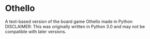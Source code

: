 # Othello
A text-based version of the board game Othello made in Python
DISCLAIMER: This was originally written in Python 3.0 and may not be compatible with later versions.
